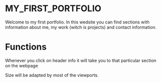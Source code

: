 # MY_FIRST_PORTFOLIO

Welcome to my first portfolio. In this wedsite you can find sections with information about me, my work (witch is  projects) and contact information.

# Functions 

Whenever you click on header info it will take you to that particular section on the webpage 

Size will be adapted by most of the viewports.


